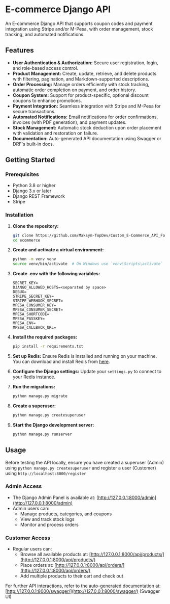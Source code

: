 # E-commerce Django API

An E-commerce Django API that supports coupon codes and payment integration using Stripe and/or M-Pesa, with order management, stock tracking, and automated notifications.

## Features

- **User Authentication & Authorization:** Secure user registration, login, and role-based access control.
- **Product Management:** Create, update, retrieve, and delete products with filtering, pagination, and Markdown-supported descriptions.  
- **Order Processing:** Manage orders efficiently with stock tracking, automatic order completion on payment, and order history.
- **Coupon System:** Support for product-specific, optional discount coupons to enhance promotions.  
- **Payment Integration:** Seamless integration with Stripe and M-Pesa for secure transactions.  
- **Automated Notifications:** Email notifications for order confirmations, invoices (with PDF generation), and payment updates.  
- **Stock Management:** Automatic stock deduction upon order placement with validation and restoration on failure.  
- **Documentation:** Auto-generated API documentation using Swagger or DRF's built-in docs.

## Getting Started

### Prerequisites

- Python 3.8 or higher
- Django 3.x or later
- Django REST Framework
- Stripe

### Installation

1. **Clone the repository:**
   ```bash
   git clone https://github.com/Maksym-TopDev/Custom_E-Commerce_API_For_Payment.git
   cd ecommerce
   ```

2. **Create and activate a virtual environment:**
   ```bash
   python -m venv venv
   source venv/bin/activate  # On Windows use `venv\Scripts\activate`
   ```

3. **Create .env with the following variables:**
    ```
    SECRET_KEY=
    DJANGO_ALLOWED_HOSTS=<separated by space>
    DEBUG=
    STRIPE_SECRET_KEY=
    STRIPE_WEBHOOK_SECRET=
    MPESA_CONSUMER_KEY=
    MPESA_CONSUMER_SECRET=
    MPESA_SHORTCODE=
    MPESA_PASSKEY=
    MPESA_ENV=
    MPESA_CALLBACK_URL=
    ```

4. **Install the required packages:**
   ```bash
   pip install -r requirements.txt
   ```

5. **Set up Redis:**
   Ensure Redis is installed and running on your machine. You can download and install Redis from [here](https://redis.io/download).

6. **Configure the Django settings:**
   Update your `settings.py` to connect to your Redis instance.

7. **Run the migrations:**
   ```bash
   python manage.py migrate
   ```

8. **Create a superuser:**
   ```bash
   python manage.py createsuperuser
   ```

9. **Start the Django development server:**
   ```bash
   python manage.py runserver
   ```

## Usage  

Before testing the API locally, ensure you have created a superuser (Admin) using ```python manage.py createsuperuser``` and register a user (Customer) using ```http://localhost:8000/register```

### Admin Access  
- The Django Admin Panel is available at: [http://127.0.0.1:8000/admin](http://127.0.0.1:8000/admin)  
- Admin users can:  
  - Manage products, categories, and coupons  
  - View and track stock logs  
  - Monitor and process orders  

### Customer Access  
- Regular users can:  
  - Browse all available products at: [http://127.0.0.1:8000/api/products/](http://127.0.0.1:8000/api/products/)  
  - Place orders at: [http://127.0.0.1:8000/api/orders/](http://127.0.0.1:8000/api/orders/)  
  - Add multiple products to their cart and check out  

For further API interactions, refer to the auto-generated documentation at:  
[http://127.0.0.1:8000/swagger/](http://127.0.0.1:8000/swagger/) (Swagger UI)
